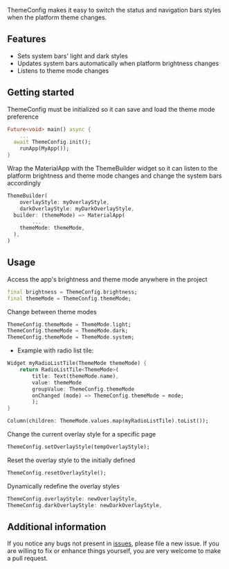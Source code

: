 ThemeConfig makes it easy to switch the status and navigation bars styles when the platform theme changes.

## Features

* Sets system bars' light and dark styles
* Updates system bars automatically when platform brightness changes
* Listens to theme mode changes

## Getting started

ThemeConfig must be initialized so it can save and load the theme mode preference

```dart
Future<void> main() async {
	...
  await ThemeConfig.init();
	runApp(MyApp());
}
```

Wrap the MaterialApp with the ThemeBuilder widget so it can listen to the platform brightness and theme mode changes and change the system bars accordingly

```dart
ThemeBuilder(
	overlayStyle: myOverlayStyle,
	darkOverlayStyle: myDarkOverlayStyle,
  builder: (themeMode) => MaterialApp(
		...
    themeMode: themeMode,
  ),
)
```

## Usage

Access the app's brightness and theme mode anywhere in the project

```dart
final brightness = ThemeConfig.brightness;
final themeMode = ThemeConfig.themeMode;
```

Change between theme modes

```dart
ThemeConfig.themeMode = ThemeMode.light;
ThemeConfig.themeMode = ThemeMode.dark;
ThemeConfig.themeMode = ThemeMode.system;
```

* Example with radio list tile:

```dart
Widget myRadioListTile(ThemeMode themeMode) {
	return RadioListTile<ThemeMode>(
		title: Text(themeMode.name),
		value: themeMode
		groupValue: ThemeConfig.themeMode
		onChanged (mode) => ThemeConfig.themeMode = mode;
		);
}
```

```dart
Column(children: ThemeMode.values.map(myRadioListTile).toList());
```

Change the current overlay style for a specific page

```dart
ThemeConfig.setOverlayStyle(tempOverlayStyle);
```

Reset the overlay style to the initially defined

```dart
ThemeConfig.resetOverlayStyle();
```

Dynamically redefine the overlay styles

```dart
ThemeConfig.overlayStyle: newOverlayStyle,
ThemeConfig.darkOverlayStyle: newDarkOverlayStyle,
```

## Additional information

If you notice any bugs not present in [issues](), please file a new issue. If you are willing to fix or enhance things yourself, you are very welcome to make a pull request.